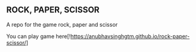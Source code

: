 ## ROCK, PAPER, SCISSOR
A repo for the game rock, paper and scissor

You can play game here[!https://anubhavsinghgtm.github.io/rock-paper-scissor/]
